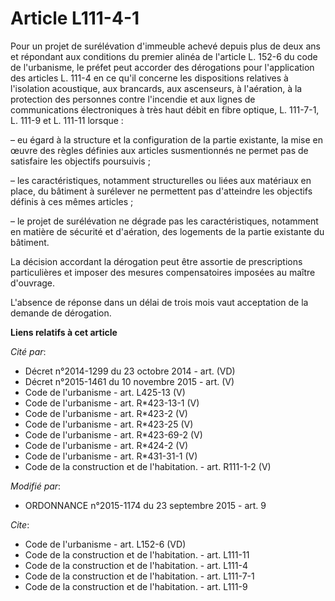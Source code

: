 # Article L111-4-1

Pour un projet de surélévation d'immeuble achevé depuis plus de deux ans et répondant aux conditions du premier alinéa de
l'article L. 152-6 du code de l'urbanisme, le préfet peut accorder des dérogations pour l'application des articles L. 111-4
en ce qu'il concerne les dispositions relatives à l'isolation acoustique, aux brancards, aux ascenseurs, à l'aération, à la
protection des personnes contre l'incendie et aux lignes de communications électroniques à très haut débit en fibre optique,
L. 111-7-1, L. 111-9 et L. 111-11 lorsque :

– eu égard à la structure et la configuration de la partie existante, la mise en œuvre des règles définies aux articles
susmentionnés ne permet pas de satisfaire les objectifs poursuivis ;

– les caractéristiques, notamment structurelles ou liées aux matériaux en place, du bâtiment à surélever ne permettent pas
d'atteindre les objectifs définis à ces mêmes articles ;

– le projet de surélévation ne dégrade pas les caractéristiques, notamment en matière de sécurité et d'aération, des
logements de la partie existante du bâtiment.

La décision accordant la dérogation peut être assortie de prescriptions particulières et imposer des mesures compensatoires
imposées au maître d'ouvrage.

L'absence de réponse dans un délai de trois mois vaut acceptation de la demande de dérogation.

**Liens relatifs à cet article**

_Cité par_:

  - Décret n°2014-1299 du 23 octobre 2014 - art. (VD)
  - Décret n°2015-1461 du 10 novembre 2015 - art. (V)
  - Code de l'urbanisme - art. L425-13 (V)
  - Code de l'urbanisme - art. R*423-13-1 (V)
  - Code de l'urbanisme - art. R*423-2 (V)
  - Code de l'urbanisme - art. R*423-25 (V)
  - Code de l'urbanisme - art. R*423-69-2 (V)
  - Code de l'urbanisme - art. R*424-2 (V)
  - Code de l'urbanisme - art. R*431-31-1 (V)
  - Code de la construction et de l'habitation. - art. R111-1-2 (V)

_Modifié par_:

  - ORDONNANCE n°2015-1174 du 23 septembre 2015 - art. 9

_Cite_:

  - Code de l'urbanisme - art. L152-6 (VD)
  - Code de la construction et de l'habitation. - art. L111-11
  - Code de la construction et de l'habitation. - art. L111-4
  - Code de la construction et de l'habitation. - art. L111-7-1
  - Code de la construction et de l'habitation. - art. L111-9
